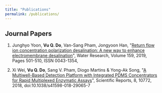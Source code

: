 ```yaml
---
title: "Publications"
permalink: /publications/
---
```

## Journal Papers
1. Junghyo Yoon, **Vu Q. Do**, Van-Sang Pham, Jongyoon Han, "[Return flow ion concentration polarization desalination: A new way to enhance electromembrane desalination](https://www.sciencedirect.com/science/article/abs/pii/S0043135419304300)", Water Research, Volume 159, 2019, Pages 501-510, ISSN 0043-1354,


2. Xi Wei, **Vu Q. Do**, Sang V. Pham, Diogo Martins & Yong-Ak Song, "[A Multiwell-Based Detection Platform with Integrated PDMS Concentrators for Rapid Multiplexed Enzymatic Assays](https://www.nature.com/articles/s41598-018-29065-7)", Scientific Reports, 8, 10772, 2018, doi:10.1038/s41598-018-29065-7
